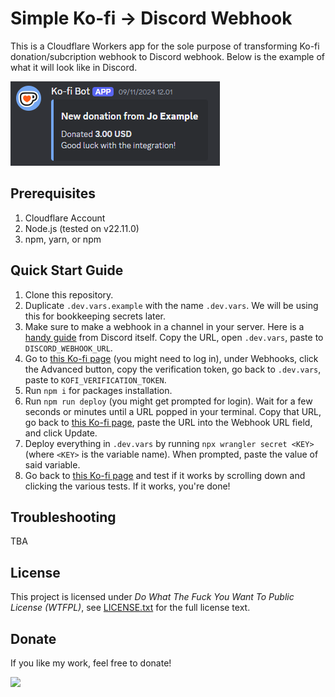 # Simple Ko-fi -> Discord Webhook

This is a Cloudflare Workers app for the sole purpose of transforming Ko-fi donation/subcription webhook to Discord webhook. Below is the example of what it will look like in Discord.

![Example](readme-assets/example.png)

## Prerequisites

1. Cloudflare Account
2. Node.js (tested on v22.11.0)
3. npm, yarn, or npm

## Quick Start Guide

1. Clone this repository.
2. Duplicate `.dev.vars.example` with the name `.dev.vars`. We will be using this for bookkeeping secrets later.
3. Make sure to make a webhook in a channel in your server. Here is a [handy guide](https://support.discord.com/hc/en-us/articles/228383668-Intro-to-Webhooks) from Discord itself. Copy the URL, open `.dev.vars`, paste to `DISCORD_WEBHOOK_URL`.
4. Go to [this Ko-fi page](https://ko-fi.com/manage/webhooks) (you might need to log in), under Webhooks, click the Advanced button, copy the verification token, go back to `.dev.vars`, paste to `KOFI_VERIFICATION_TOKEN`.
5. Run `npm i` for packages installation.
6. Run `npm run deploy` (you might get prompted for login). Wait for a few seconds or minutes until a URL popped in your terminal. Copy that URL, go back to [this Ko-fi page](https://ko-fi.com/manage/webhooks), paste the URL into the Webhook URL field, and click Update.
7. Deploy everything in `.dev.vars` by running `npx wrangler secret <KEY>` (where `<KEY>` is the variable name). When prompted, paste the value of said variable.
8. Go back to [this Ko-fi page](https://ko-fi.com/manage/webhooks) and test if it works by scrolling down and clicking the various tests. If it works, you're done!

## Troubleshooting

TBA

## License

This project is licensed under *Do What The Fuck You Want To Public License (WTFPL)*, see [LICENSE.txt](LICENSE.txt) for the full license text.

## Donate

If you like my work, feel free to donate!

<a href="https://ko-fi.com/sqirradotdev"><img height=40 src="https://storage.ko-fi.com/cdn/brandasset/v2/support_me_on_kofi_blue.png"></a>
